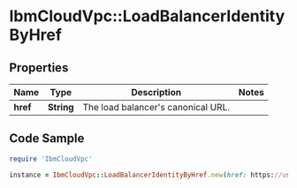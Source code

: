 # IbmCloudVpc::LoadBalancerIdentityByHref

## Properties

Name | Type | Description | Notes
------------ | ------------- | ------------- | -------------
**href** | **String** | The load balancer&#39;s canonical URL. | 

## Code Sample

```ruby
require 'IbmCloudVpc'

instance = IbmCloudVpc::LoadBalancerIdentityByHref.new(href: https://us-south.iaas.cloud.ibm.com/v1/load_balancers/dd754295-e9e0-4c9d-bf6c-58fbc59e5727)
```


